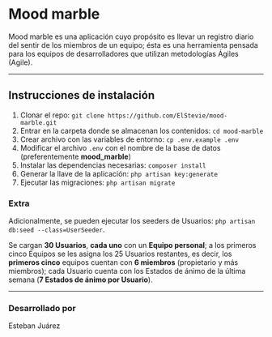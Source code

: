 # Mood marble

Mood marble es una aplicación cuyo propósito es llevar un registro diario del sentir de los miembros de un equipo; ésta es una herramienta pensada para los equipos de desarrolladores que utilizan metodologías Ágiles (Agile).

---

## Instrucciones de instalación

1. Clonar el repo: `git clone https://github.com/ElStevie/mood-marble.git`
2. Entrar en la carpeta donde se almacenan los contenidos: `cd mood-marble`
3. Crear archivo con las variables de entorno: `cp .env.example .env`
4. Modificar el archivo `.env` con el nombre de la base de datos (preferentemente **mood_marble**)
5. Instalar las dependencias necesarias: `composer install`
6. Generar la llave de la aplicación: `php artisan key:generate`
7. Ejecutar las migraciones: `php artisan migrate`

### Extra

Adicionalmente, se pueden ejecutar los seeders de Usuarios: `php artisan db:seed --class=UserSeeder`.

Se cargan **30 Usuarios**, **cada uno** con un **Equipo personal**; a los primeros cinco Equipos se les asigna los 25 Usuarios restantes, es decir, los **primeros cinco** equipos cuentan con **6 miembros** (propietario y más miembros); cada Usuario cuenta con los Estados de ánimo de la última semana (**7 Estados de ánimo por Usuario**).

---

### Desarrollado por

Esteban Juárez
